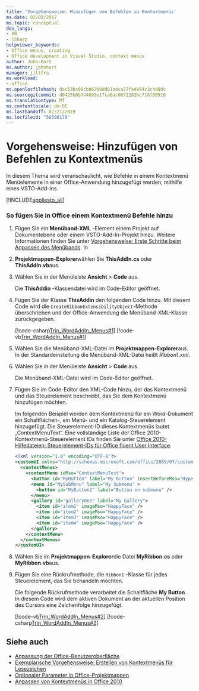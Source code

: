 ```yaml
---
title: 'Vorgehensweise: Hinzufügen von Befehlen zu Kontextmenüs'
ms.date: 02/02/2017
ms.topic: conceptual
dev_langs:
- VB
- CSharp
helpviewer_keywords:
- Office menus, creating
- Office development in Visual Studio, context menus
author: John-Hart
ms.author: johnhart
manager: jillfra
ms.workload:
- office
ms.openlocfilehash: dac53bc06cb06200dd61adca27fa4894c3c4d8dc
ms.sourcegitcommit: d0425b6b7d4b99e17ca6ac0671282bc718f80910
ms.translationtype: MT
ms.contentlocale: de-DE
ms.lasthandoff: 02/21/2019
ms.locfileid: "56598179"
---
```

# <a name="how-to-add-commands-to-shortcut-menus"></a>Vorgehensweise: Hinzufügen von Befehlen zu Kontextmenüs
  In diesem Thema wird veranschaulicht, wie Befehle in einem Kontextmenü Menüelemente in einer Office-Anwendung hinzugefügt werden, mithilfe eines VSTO-Add-Ins.

 [!INCLUDE[appliesto_all](../vsto/includes/appliesto-all-md.md)]

### <a name="to-add-commands-to-shortcut-menus-in-office"></a>So fügen Sie in Office einem Kontextmenü Befehle hinzu

1.  Fügen Sie ein **Menüband-XML** -Element einem Projekt auf Dokumentebene oder einem VSTO-Add-In-Projekt hinzu. Weitere Informationen finden Sie unter [Vorgehensweise: Erste Schritte beim Anpassen des Menübands](../vsto/how-to-get-started-customizing-the-ribbon.md). In

2.  **Projektmappen-Explorer**wählen Sie **ThisAddIn.cs** oder **ThisAddIn.vb**aus.

3.  Wählen Sie in der Menüleiste **Ansicht** > **Code** aus.

     Die **ThisAddin** -Klassendatei wird im Code-Editor geöffnet.

4.  Fügen Sie der Klasse **ThisAddin** den folgenden Code hinzu. Mit diesem Code wird die `CreateRibbonExtensibilityObject`-Methode überschrieben und der Office-Anwendung die Menüband-XML-Klasse zurückgegeben.

     [!code-csharp[Trin_WordAddIn_Menus#1](../vsto/codesnippet/CSharp/trin_wordaddin_menus.cs/thisaddin.cs#1)]
     [!code-vb[Trin_WordAddIn_Menus#1](../vsto/codesnippet/VisualBasic/trin_wordaddin_menus.vb/thisaddin.vb#1)]

5.  Wählen Sie die Menüband-XML-Datei im **Projektmappen-Explorer**aus. In der Standardeinstellung die Menüband-XML-Datei heißt *Ribbon1.xml*.

6.  Wählen Sie in der Menüleiste **Ansicht** > **Code** aus.

     Die Menüband-XML-Datei wird im Code-Editor geöffnet.

7.  Fügen Sie im Code-Editor den XML-Code hinzu, der das Kontextmenü und das Steuerelement beschreibt, das Sie dem Kontextmenü hinzufügen möchten.

     Im folgenden Beispiel werden dem Kontextmenü für ein Word-Dokument ein Schaltflächen-, ein Menü- und ein Katalog-Steuerelement hinzugefügt. Die Steuerelement-ID dieses Kontextmenüs lautet „ContextMenuText“. Eine vollständige Liste der Office 2010-Kontextmenü-Steuerelement IDs finden Sie unter [Office 2010-Hilfedateien: Steuerelement-IDs für Office fluent User Interface](http://go.microsoft.com/fwlink/?LinkID=181052).

    ```xml
    <?xml version="1.0" encoding="UTF-8"?>
    <customUI xmlns="http://schemas.microsoft.com/office/2009/07/customui">
      <contextMenus>
        <contextMenu idMso="ContextMenuText">
          <button id="MyButton" label="My Button" insertBeforeMso="HyperlinkInsert" onAction="GetButtonID" />
          <menu id="MySubMenu" label="My Submenu" >
            <button id="MyButton2" label="Button on submenu" />
          </menu>
          <gallery id="galleryOne" label="My Gallery">
            <item id="item1" imageMso="HappyFace" />
            <item id="item2" imageMso="HappyFace" />
            <item id="item3" imageMso="HappyFace" />
            <item id="item4" imageMso="HappyFace" />
          </gallery>
        </contextMenu>
      </contextMenus>
    </customUI>
    ```

8.  Wählen Sie im **Projektmappen-Explorer**die Datei **MyRibbon.cs** oder **MyRibbon.vb**aus.

9. Fügen Sie eine Rückrufmethode, die `Ribbon1` -Klasse für jedes Steuerelement, das Sie behandeln möchten.

     Die folgende Rückrufmethode verarbeitet die Schaltfläche **My Button** . In diesem Code wird dem aktiven Dokument an der aktuellen Position des Cursors eine Zeichenfolge hinzugefügt.

     [!code-vb[Trin_WordAddIn_Menus#2](../vsto/codesnippet/VisualBasic/trin_wordaddin_menus.vb/ribbon1.vb#2)]
     [!code-csharp[Trin_WordAddIn_Menus#2](../vsto/codesnippet/CSharp/trin_wordaddin_menus.cs/ribbon1.cs#2)]

## <a name="see-also"></a>Siehe auch
- [Anpassung der Office-Benutzeroberfläche](../vsto/office-ui-customization.md)
- [Exemplarische Vorgehensweise: Erstellen von Kontextmenüs für Lesezeichen](../vsto/walkthrough-creating-shortcut-menus-for-bookmarks.md)
- [Optionaler Parameter in Office-Projektmappen](../vsto/optional-parameters-in-office-solutions.md)
- [Anpassen von Kontextmenüs in Office 2010](http://go.microsoft.com/fwlink/?LinkId=182186)

